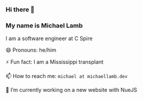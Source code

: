 ### Hi there 👋

### My name is Michael Lamb

I am a software engineer at C Spire

😄 Pronouns: he/him

⚡ Fun fact: I am a Mississippi transplant

📫 How to reach me: `michael at michaellamb.dev`

🔭 I’m currently working on a new website with NueJS
<!--
**michaellambgelo/michaellambgelo** is a ✨ _special_ ✨ repository because its `README.md` (this file) appears on your GitHub profile.

Here are some ideas to get you started:

- 🔭 I’m currently working on ...
- 🌱 I’m currently learning ...
- 👯 I’m looking to collaborate on ...
- 🤔 I’m looking for help with ...
- 💬 Ask me about ...
- 📫 How to reach me: ...
- 😄 Pronouns: ...
- ⚡ Fun fact: ...
-->
